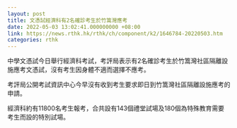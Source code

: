 ```yaml
---
layout: post
title: 文憑試經濟科有2名確診考生於竹篙灣應考
date: 2022-05-03 13:02:41.000000000 +08:00
link: https://news.rthk.hk/rthk/ch/component/k2/1646784-20220503.htm
categories: rthk
---
```


中學文憑試今日舉行經濟科考試，考評局表示有2名確診考生於竹篙灣社區隔離設施應考文憑試，沒有考生因身體不適而選擇不應考。

考評局公開考試資訊中心今早沒有收到考生要求即日到竹篙灣社區隔離設施應考的申請。

經濟科約有11800名考生報考，合共設有143個禮堂試場及180個為特殊教育需要考生而設的特別試場。
